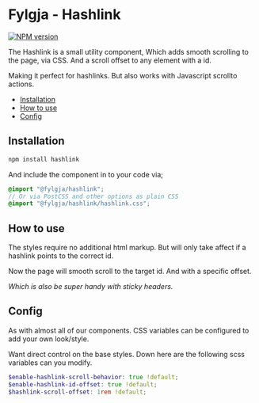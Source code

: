 # Fylgja - Hashlink

[![NPM version](https://img.shields.io/npm/v/@fylgja/hashlink.svg)](https://www.npmjs.org/fylgja/hashlink)

The Hashlink is a small utility component,
Which adds smooth scrolling to the page, via CSS.
And a scroll offset to any element with a id.

Making it perfect for hashlinks.
But also works with Javascript scrollto actions.

- [Installation](#installation)
- [How to use](#how-to-use)
- [Config](#config)

## Installation

```bash
npm install hashlink
```

And include the component in to your code via;

```scss
@import "@fylgja/hashlink";
// Or via PostCSS and other options as plain CSS
@import "@fylgja/hashlink/hashlink.css";
```

## How to use

The styles require no additional html markup.
But will only take affect if a hashlink points to the correct id.

Now the page will smooth scroll to the target id.
And with a specific offset.

_Which is also be super handy with sticky headers._

## Config

As with almost all of our components.
CSS variables can be configured to add your own look/style.

Want direct control on the base styles.
Down here are the following scss variables can you modify.

```scss
$enable-hashlink-scroll-behavior: true !default;
$enable-hashlink-id-offset: true !default;
$hashlink-scroll-offset: 1rem !default;
```
